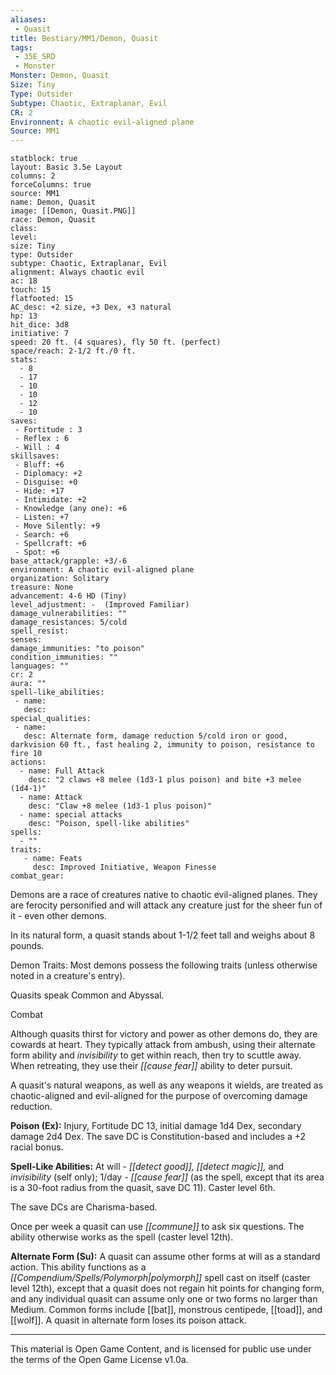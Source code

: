 ```yaml
---
aliases:
 - Quasit
title: Bestiary/MM1/Demon, Quasit
tags: 
 - 35E_SRD
 - Monster
Monster: Demon, Quasit
Size: Tiny
Type: Outsider
Subtype: Chaotic, Extraplanar, Evil
CR: 2
Environnent: A chaotic evil-aligned plane
Source: MM1
---
```


```statblock
statblock: true
layout: Basic 3.5e Layout
columns: 2
forceColumns: true
source: MM1 
name: Demon, Quasit
image: [[Demon, Quasit.PNG]]
race: Demon, Quasit
class: 
level: 
size: Tiny
type: Outsider
subtype: Chaotic, Extraplanar, Evil
alignment: Always chaotic evil
ac: 18
touch: 15
flatfooted: 15
AC_desc: +2 size, +3 Dex, +3 natural
hp: 13
hit_dice: 3d8
initiative: 7
speed: 20 ft. (4 squares), fly 50 ft. (perfect)
space/reach: 2-1/2 ft./0 ft.
stats:
  - 8
  - 17
  - 10
  - 10
  - 12
  - 10
saves:
 - Fortitude : 3
 - Reflex : 6
 - Will : 4
skillsaves:
 - Bluff: +6
 - Diplomacy: +2
 - Disguise: +0
 - Hide: +17
 - Intimidate: +2
 - Knowledge (any one): +6
 - Listen: +7
 - Move Silently: +9
 - Search: +6
 - Spellcraft: +6
 - Spot: +6
base_attack/grapple: +3/-6
environment: A chaotic evil-aligned plane
organization: Solitary
treasure: None
advancement: 4-6 HD (Tiny)
level_adjustment: -  (Improved Familiar)
damage_vulnerabilities: ""
damage_resistances: 5/cold
spell_resist: 
senses: 
damage_immunities: "to poison"
condition_immunities: ""
languages: ""
cr: 2
aura: ""
spell-like_abilities:
 - name: 
   desc: 
special_qualities:
 - name:
   desc: Alternate form, damage reduction 5/cold iron or good, darkvision 60 ft., fast healing 2, immunity to poison, resistance to fire 10
actions:
  - name: Full Attack
    desc: "2 claws +8 melee (1d3-1 plus poison) and bite +3 melee (1d4-1)"
  - name: Attack
    desc: "Claw +8 melee (1d3-1 plus poison)"
  - name: special attacks
    desc: "Poison, spell-like abilities"
spells:
  - ""
traits:
   - name: Feats
     desc: Improved Initiative, Weapon Finesse
combat_gear:  
```


Demons are a race of creatures native to chaotic evil-aligned planes. They are ferocity personified and will attack any creature just for the sheer fun of it - even other demons.

In its natural form, a quasit stands about 1-1/2 feet tall and weighs about 8 pounds.

Demon Traits: Most demons possess the following traits (unless otherwise noted in a creature's entry).

Quasits speak Common and Abyssal.

Combat

Although quasits thirst for victory and power as other demons do, they are cowards at heart. They typically attack from ambush, using their alternate form ability and *invisibility* to get within reach, then try to scuttle away. When retreating, they use their *[[cause fear]]* ability to deter pursuit.

A quasit's natural weapons, as well as any weapons it wields, are treated as chaotic-aligned and evil-aligned for the purpose of overcoming damage reduction.


**Poison (Ex):** Injury, Fortitude DC 13, initial damage 1d4 Dex, secondary damage 2d4 Dex. The save DC is Constitution-based and includes a +2 racial bonus.


**Spell-Like Abilities:** At will - *[[detect good]], [[detect magic]],* and *invisibility* (self only); 1/day - *[[cause fear]]* (as the spell, except that its area is a 30-foot radius from the quasit, save DC 11). Caster level 6th.

The save DCs are Charisma-based.

Once per week a quasit can use *[[commune]]* to ask six questions. The ability otherwise works as the spell (caster level 12th).


**Alternate Form (Su):** A quasit can assume other forms at will as a standard action. This ability functions as a *[[Compendium/Spells/Polymorph|polymorph]]* spell cast on itself (caster level 12th), except that a quasit does not regain hit points for changing form, and any individual quasit can assume only one or two forms no larger than Medium. Common forms include [[bat]], monstrous centipede, [[toad]], and [[wolf]]. A quasit in alternate form loses its poison attack.

---

This material is Open Game Content, and is licensed for public use under the terms of the Open Game License v1.0a.
